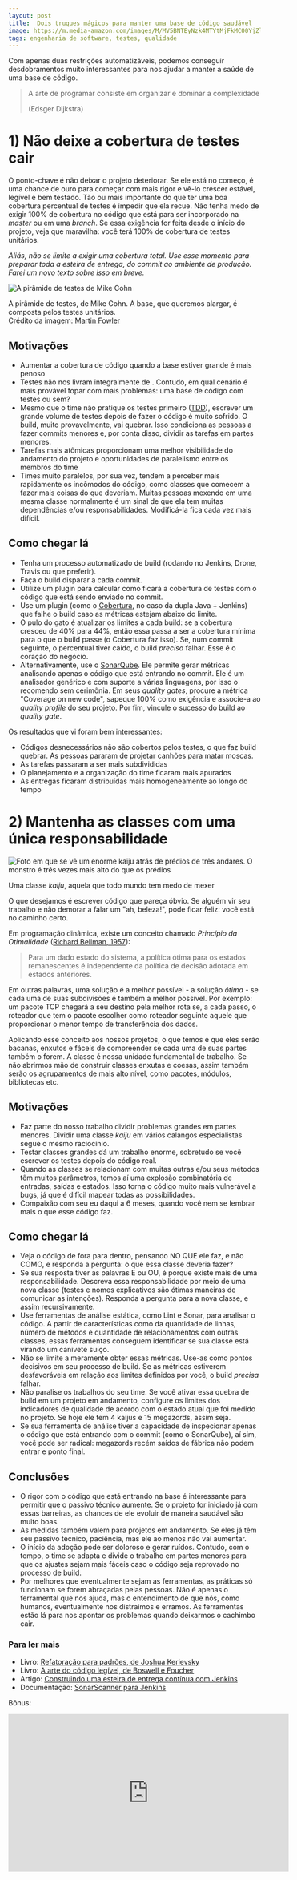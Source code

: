 ```yaml
---
layout: post
title:  Dois truques mágicos para manter uma base de código saudável
image: https://m.media-amazon.com/images/M/MV5BNTEyNzk4MTYtMjFkMC00YjZlLWFhMjItNTRmMzc1OGMyMzMyXkEyXkFqcGdeQXVyNjMxNDE2ODU@._V1_.jpg
tags: engenharia de software, testes, qualidade
---
```


Com apenas duas restrições automatizáveis, podemos conseguir desdobramentos muito interessantes para nos ajudar a manter a saúde de uma base de código.

> A arte de programar consiste em organizar e dominar a complexidade
> 
> (Edsger Dijkstra)

# 1) Não deixe a cobertura de testes cair

O ponto-chave é não deixar o projeto deteriorar. Se ele está no começo, é uma chance de ouro para começar com mais rigor e vê-lo crescer estável, legível e bem testado. Tão ou mais importante do que ter uma boa cobertura percentual de testes é impedir que ela recue. Não tenha medo de exigir 100% de cobertura no código que está para ser incorporado na _master_ ou em uma _branch_. Se essa exigência for feita desde o início do projeto, veja que maravilha: você terá 100% de cobertura de testes unitários.

_Aliás, não se limite a exigir uma cobertura total. Use esse momento para preparar toda a esteira de entrega, do commit ao ambiente de produção. Farei um novo texto sobre isso em breve._

![A pirâmide de testes de Mike Cohn](https://martinfowler.com/articles/practical-test-pyramid/testPyramid.png)

<p class="figcaption">A pirâmide de testes, de Mike Cohn. A base, que queremos alargar, é composta pelos testes unitários. 
<br />Crédito da imagem: <a href="https://martinfowler.com/articles/practical-test-pyramid.html">Martin Fowler</a></p>

## Motivações

- Aumentar a cobertura de código quando a base estiver grande é mais penoso
- Testes não nos livram integralmente de . Contudo, em qual cenário é mais provável topar com mais problemas: uma base de código com testes ou sem?
- Mesmo que o time não pratique os testes primeiro ([TDD](https://pt.wikipedia.org/wiki/Test-driven_development)), escrever um grande volume de testes depois de fazer o código é muito sofrido. O build, muito provavelmente, vai quebrar. Isso condiciona as pessoas a fazer commits menores e, por conta disso, dividir as tarefas em partes menores.
- Tarefas mais atômicas proporcionam uma melhor visibilidade do andamento do projeto e oportunidades de paralelismo entre os membros do time
- Times muito paralelos, por sua vez, tendem a perceber mais rapidamente os incômodos do código, como classes que comecem a fazer mais coisas do que deveriam. Muitas pessoas mexendo em uma mesma classe normalmente é um sinal de que ela tem muitas dependências e/ou responsabilidades. Modificá-la fica cada vez mais difícil.
    
## Como chegar lá

- Tenha um processo automatizado de build (rodando no Jenkins, Drone, Travis ou que preferir).
- Faça o build disparar a cada commit.
- Utilize um plugin para calcular como ficará a cobertura de testes com o código que está sendo enviado no commit.
- Use um plugin (como o [Cobertura](https://github.com/jenkinsci/cobertura-plugin), no caso da dupla Java + Jenkins) que falhe o build caso as métricas estejam abaixo do limite.
- O pulo do gato é atualizar os limites a cada build: se a cobertura cresceu de 40% para 44%, então essa passa a ser a cobertura mínima para o que o build passe (o Cobertura faz isso). Se, num commit seguinte, o percentual tiver caído, o build _precisa_ falhar. Esse é o coração do negócio.
- Alternativamente, use o [SonarQube](https://www.sonarqube.org/). Ele permite gerar métricas analisando apenas o código que está entrando no commit. Ele é um analisador genérico e com suporte a várias linguagens, por isso o recomendo sem cerimônia. Em seus _quality gates_, procure a métrica "Coverage on new code", sapeque 100% como exigência e associe-a ao _quality profile_ do seu projeto. Por fim, vincule o sucesso do build ao _quality gate_.

Os resultados que vi foram bem interessantes:
- Códigos desnecessários não são cobertos pelos testes, o que faz build quebrar. As pessoas pararam de projetar canhões para matar moscas.
- As tarefas passaram a ser mais subdivididas
- O planejamento e a organização do time ficaram mais apurados
- As entregas ficaram distribuídas mais homogeneamente ao longo do tempo

# 2) Mantenha as classes com uma única responsabilidade

![Foto em que se vê um enorme kaiju atrás de prédios de três andares. O monstro é três vezes mais alto do que os prédios](https://img1.looper.com/img/gallery/the-best-kaiju-movies-youve-never-seen/intro-1516897231.jpg "Vai um suco de kaiju?")

<p class="figcaption">Uma classe <em>kaiju</em>, aquela que todo mundo tem medo de mexer</p>

<!-- Essa prática é o S do SOLID. Falo dela separadamente porque tenho um pequeno probleminha: não gosto de decoreba. Existem princípios fundamentais na programação que têm seus vários desdobramentos rebatizados.
Entender as questões fundamentais, as raízes, é mais efetivo do que decorar. -->

O que desejamos é escrever código que pareça óbvio. Se alguém vir seu trabalho e não demorar a falar um "ah, beleza!", pode ficar feliz: você está no caminho certo.

Em programação dinâmica, existe um conceito chamado _Princípio da Otimalidade_ ([Richard Bellman, 1957](https://en.wikipedia.org/wiki/Bellman_equation#Bellman's_Principle_of_Optimality)):

> Para um dado estado do sistema, a política ótima para os estados remanescentes é independente da política de decisão adotada em estados anteriores.

 Em outras palavras, uma solução é a melhor possível - a solução _ótima_ - se cada uma de suas subdivisões é também a melhor possível. Por exemplo: um pacote TCP chegará a seu destino pela melhor rota se, a cada passo, o roteador que tem o pacote  escolher como roteador seguinte aquele que proporcionar o menor tempo de transferência dos dados.

Aplicando esse conceito aos nossos projetos, o que temos é que eles serão bacanas, enxutos e fáceis de compreender se cada uma de suas partes também o forem. A classe é nossa unidade fundamental de trabalho. Se não abrirmos mão de construir classes enxutas e coesas, assim também serão os agrupamentos de mais alto nível, como pacotes, módulos, bibliotecas etc.


## Motivações
- Faz parte do nosso trabalho dividir problemas grandes em partes menores. Dividir uma classe _kaiju_ em vários calangos especialistas segue o mesmo raciocínio.
- Testar classes grandes dá um trabalho enorme, sobretudo se você escrever os testes depois do código real.
- Quando as classes se relacionam com muitas outras e/ou seus métodos têm muitos parâmetros, temos aí uma explosão combinatória de entradas, saídas e estados. Isso torna o código muito mais vulnerável a bugs, já que é difícil mapear todas as possibilidades.
- Compaixão com seu eu daqui a 6 meses, quando você nem se lembrar mais o que esse código faz.

## Como chegar lá
- Veja o código de fora para dentro, pensando NO QUE ele faz, e não COMO, e responda a pergunta: o que essa classe deveria fazer?
- Se sua resposta tiver as palavras E ou OU, é porque existe mais de uma responsabilidade. Descreva essa responsabilidade por meio de uma nova classe (testes e nomes explicativos são ótimas maneiras de comunicar as intenções). Responda a pergunta para a nova classe, e assim recursivamente.
- Use ferramentas de análise estática, como Lint e Sonar, para analisar o código. A partir de características como da quantidade de linhas, número de métodos e quantidade de relacionamentos com outras classes, essas ferramentas conseguem identificar se sua classe está virando um canivete suíço.
- Não se limite a meramente obter essas métricas. Use-as como pontos decisivos em seu processo de build. Se as métricas estiverem desfavoráveis em relação aos limites definidos por você, o build _precisa_ falhar.
- Não paralise os trabalhos do seu time. Se você ativar essa quebra de build em um projeto em andamento, configure os limites dos indicadores de qualidade de acordo com o estado atual que foi medido no projeto. Se hoje ele tem 4 kaijus e 15 megazords, assim seja.
- Se sua ferramenta de análise tiver a capacidade de inspecionar apenas o código que está entrando com o commit (como o SonarQube), aí sim, você pode ser radical: megazords recém saídos de fábrica não podem entrar e ponto final.

## Conclusões

- O rigor com o código que está entrando na base é interessante para permitir que o passivo técnico aumente. Se o projeto for iniciado já com essas barreiras, as chances de ele evoluir de maneira saudável são muito boas.
- As medidas também valem para projetos em andamento. Se eles já têm seu passivo técnico, paciência, mas ele ao menos não vai aumentar.
- O início da adoção pode ser doloroso e gerar ruídos. Contudo, com o tempo, o time se adapta e divide o trabalho em partes menores para que os ajustes sejam mais fáceis caso o código seja reprovado no processo de build.
- Por melhores que eventualmente sejam as ferramentas, as práticas só funcionam se forem abraçadas pelas pessoas. Não é apenas o ferramental que nos ajuda, mas o entendimento de que nós, como humanos, eventualmente nos distraímos e erramos. As ferramentas estão lá para nos apontar os problemas quando deixarmos o cachimbo cair.
    

### Para ler mais

- Livro: [Refatoração para padrões, de Joshua Kerievsky](https://amzn.to/2obFz9C)
- Livro: [A arte do código legível, de Boswell e Foucher](https://amzn.to/2oTeiZY)
- Artigo: [Construindo uma esteira de entrega contínua com Jenkins](https://dzone.com/articles/building-a-continuous-delivery-pipeline-using-jenk)
- Documentação: [SonarScanner para Jenkins](https://docs.sonarqube.org/latest/analysis/scan/sonarscanner-for-jenkins/)


Bônus:

<iframe width="560" height="315" src="https://www.youtube.com/embed/0p_1QSUsbsM" frameborder="0" allow="accelerometer; autoplay; encrypted-media; gyroscope; picture-in-picture" allowfullscreen></iframe>

